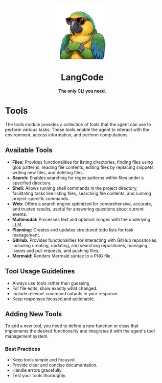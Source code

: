 <div align="center">
  <img src="../assets/logo.png" alt="LangCode Logo" width="180" />
  <h1><b>LangCode</b></h1>
  <p><b>The only CLI you need.</b></p>
</div>

# Tools

The tools module provides a collection of tools that the agent can use to perform various tasks. These tools enable the agent to interact with the environment, access information, and perform computations.

## Available Tools

- **Files:** Provides functionalities for listing directories, finding files using glob patterns, reading file contents, editing files by replacing snippets, writing new files, and deleting files.
- **Search:** Enables searching for regex patterns within files under a specified directory.
- **Shell:** Allows running shell commands in the project directory, facilitating tasks like listing files, searching file contents, and running project-specific commands.
- **Web:** Offers a search engine optimized for comprehensive, accurate, and trusted results, useful for answering questions about current events.
- **Multimodal:** Processes text and optional images with the underlying LLM.
- **Planning:** Creates and updates structured todo lists for task management.
- **GitHub:** Provides functionalities for interacting with GitHub repositories, including creating, updating, and searching repositories, managing issues and pull requests, and pushing files.
- **Mermaid:** Renders Mermaid syntax to a PNG file.

## Tool Usage Guidelines

- Always use tools rather than guessing.
- For file edits, show exactly what changed.
- Include relevant command outputs in your response.
- Keep responses focused and actionable.

## Adding New Tools

To add a new tool, you need to define a new function or class that implements the desired functionality and integrates it with the agent's tool management system.

### Best Practices

- Keep tools simple and focused.
- Provide clear and concise documentation.
- Handle errors gracefully.
- Test your tools thoroughly.
